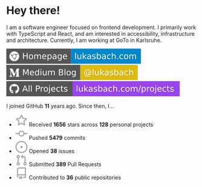 # Hey there!

I am a software engineer focused on frontend development. I primarily work with TypeScript and React, and am interested in accessibility, infrastructure and architecture. Currently, I am working at GoTo in Karlsruhe.

[![Homepage](./icons/homepage.svg)](https://lukasbach.com)
[![Medium Blog](./icons/medium.svg)](https://medium.com/@lukasbach)
[![My Projects](./icons/projects.svg)](https://lukasbach.com/projects)

I joined GitHub **11** years ago. Since then, I...

- ![](./icons/star.svg) Received **1656** stars across **128** personal projects
- ![](./icons/commit.svg) Pushed **5479** commits
- ![](./icons/issues.svg) Opened **38** issues
- ![](./icons/pr.svg) Submitted **389** Pull Requests
- ![](./icons/repo.svg) Contributed to **36** public repositories
